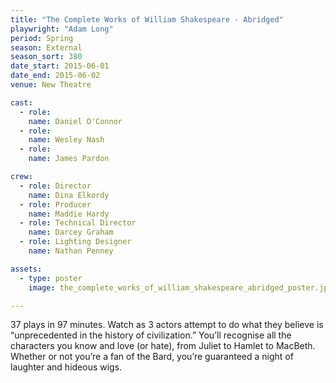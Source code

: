 ```yaml
---
title: "The Complete Works of William Shakespeare - Abridged"
playwright: "Adam Long"
period: Spring
season: External
season_sort: 380
date_start: 2015-06-01
date_end: 2015-06-02
venue: New Theatre

cast:
  - role:
    name: Daniel O'Connor
  - role:
    name: Wesley Nash
  - role:
    name: James Pardon

crew:
  - role: Director
    name: Dina Elkordy
  - role: Producer
    name: Maddie Hardy
  - role: Technical Director
    name: Darcey Graham
  - role: Lighting Designer
    name: Nathan Penney

assets:
  - type: poster
    image: the_complete_works_of_william_shakespeare_abridged_poster.jpg

---
```


37 plays in 97 minutes. Watch as 3 actors attempt to do what they believe is “unprecedented in the history of civilization.” You’ll recognise all the characters you know and love (or hate), from Juliet to Hamlet to MacBeth. Whether or not you’re a fan of the Bard, you’re guaranteed a night of laughter and hideous wigs.
